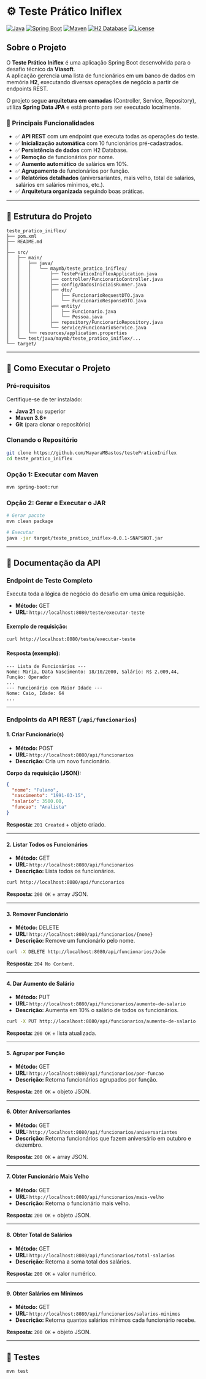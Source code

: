 # ⚙️ Teste Prático Iniflex

[![Java](https://img.shields.io/badge/Java-21-orange.svg)](https://www.oracle.com/java/)
[![Spring Boot](https://img.shields.io/badge/Spring%20Boot-3.5.3-brightgreen.svg)](https://spring.io/projects/spring-boot)
[![Maven](https://img.shields.io/badge/Maven-3.6+-blue.svg)](https://maven.apache.org/)
[![H2 Database](https://img.shields.io/badge/H2-Database-blue.svg)](https://www.h2database.com/html/main.html)
[![License](https://img.shields.io/badge/License-MIT-yellow.svg)](https://opensource.org/licenses/MIT)

## Sobre o Projeto

O **Teste Prático Iniflex** é uma aplicação Spring Boot desenvolvida para o desafio técnico da **Viasoft**.  
A aplicação gerencia uma lista de funcionários em um banco de dados em memória **H2**, executando diversas operações de negócio a partir de endpoints REST.

O projeto segue **arquitetura em camadas** (Controller, Service, Repository), utiliza **Spring Data JPA** e está pronto para ser executado localmente.

### 🎯 Principais Funcionalidades

- ✅ **API REST** com um endpoint que executa todas as operações do teste.
- ✅ **Inicialização automática** com 10 funcionários pré-cadastrados.
- ✅ **Persistência de dados** com H2 Database.
- ✅ **Remoção** de funcionários por nome.
- ✅ **Aumento automático** de salários em 10%.
- ✅ **Agrupamento** de funcionários por função.
- ✅ **Relatórios detalhados** (aniversariantes, mais velho, total de salários, salários em salários mínimos, etc.).
- ✅ **Arquitetura organizada** seguindo boas práticas.

---

## 📁 Estrutura do Projeto

```
teste_pratico_iniflex/
├── pom.xml
├── README.md
│
├── src/
│   ├── main/
│   │   ├── java/
│   │   │   └── maymb/teste_pratico_iniflex/
│   │   │       ├── TestePraticoIniflexApplication.java
│   │   │       ├── controller/FuncionarioController.java
│   │   │       ├── config/DadosIniciaisRunner.java
│   │   │       ├── dto/
│   │   │       │   ├── FuncionarioRequestDTO.java
│   │   │       │   └── FuncionarioResponseDTO.java
│   │   │       ├── entity/
│   │   │       │   ├── Funcionario.java
│   │   │       │   └── Pessoa.java
│   │   │       ├── repository/FuncionarioRepository.java
│   │   │       └── service/FuncionarioService.java
│   │   └── resources/application.properties
│   └── test/java/maymb/teste_pratico_iniflex/...
└── target/
```

---

## 🚀 Como Executar o Projeto

### Pré-requisitos

Certifique-se de ter instalado:

- **Java 21** ou superior
- **Maven 3.6+**
- **Git** (para clonar o repositório)

### Clonando o Repositório

```bash
git clone https://github.com/MayaraMBastos/testePraticoIniflex
cd teste_pratico_iniflex
```

### Opção 1: Executar com Maven

```bash
mvn spring-boot:run
```

### Opção 2: Gerar e Executar o JAR

```bash
# Gerar pacote
mvn clean package

# Executar
java -jar target/teste_pratico_iniflex-0.0.1-SNAPSHOT.jar
```

---

## 📖 Documentação da API

### Endpoint de Teste Completo

Executa toda a lógica de negócio do desafio em uma única requisição.

- **Método:** GET
- **URL:** `http://localhost:8080/teste/executar-teste`

#### Exemplo de requisição:

```bash
curl http://localhost:8080/teste/executar-teste
```

#### Resposta (exemplo):
```
--- Lista de Funcionários ---
Nome: Maria, Data Nascimento: 18/10/2000, Salário: R$ 2.009,44, Função: Operador
...
--- Funcionário com Maior Idade ---
Nome: Caio, Idade: 64
...
```

---

### Endpoints da API REST (`/api/funcionarios`)

#### 1. Criar Funcionário(s)
- **Método:** POST
- **URL:** `http://localhost:8080/api/funcionarios`
- **Descrição:** Cria um novo funcionário.

**Corpo da requisição (JSON):**
```json
{
  "nome": "Fulano",
  "nascimento": "1991-03-15",
  "salario": 3500.00,
  "funcao": "Analista"
}
```
**Resposta:** `201 Created` + objeto criado.

---

#### 2. Listar Todos os Funcionários
- **Método:** GET
- **URL:** `http://localhost:8080/api/funcionarios`
- **Descrição:** Lista todos os funcionários.

```bash
curl http://localhost:8080/api/funcionarios
```
**Resposta:** `200 OK` + array JSON.

---

#### 3. Remover Funcionário
- **Método:** DELETE
- **URL:** `http://localhost:8080/api/funcionarios/{nome}`
- **Descrição:** Remove um funcionário pelo nome.

```bash
curl -X DELETE http://localhost:8080/api/funcionarios/João
```
**Resposta:** `204 No Content`.

---

#### 4. Dar Aumento de Salário
- **Método:** PUT
- **URL:** `http://localhost:8080/api/funcionarios/aumento-de-salario`
- **Descrição:** Aumenta em 10% o salário de todos os funcionários.

```bash
curl -X PUT http://localhost:8080/api/funcionarios/aumento-de-salario
```
**Resposta:** `200 OK` + lista atualizada.

---

#### 5. Agrupar por Função
- **Método:** GET
- **URL:** `http://localhost:8080/api/funcionarios/por-funcao`
- **Descrição:** Retorna funcionários agrupados por função.

**Resposta:** `200 OK` + objeto JSON.

---

#### 6. Obter Aniversariantes
- **Método:** GET
- **URL:** `http://localhost:8080/api/funcionarios/aniversariantes`
- **Descrição:** Retorna funcionários que fazem aniversário em outubro e dezembro.

**Resposta:** `200 OK` + array JSON.

---

#### 7. Obter Funcionário Mais Velho
- **Método:** GET
- **URL:** `http://localhost:8080/api/funcionarios/mais-velho`
- **Descrição:** Retorna o funcionário mais velho.

**Resposta:** `200 OK` + objeto JSON.

---

#### 8. Obter Total de Salários
- **Método:** GET
- **URL:** `http://localhost:8080/api/funcionarios/total-salarios`
- **Descrição:** Retorna a soma total dos salários.

**Resposta:** `200 OK` + valor numérico.

---

#### 9. Obter Salários em Mínimos
- **Método:** GET
- **URL:** `http://localhost:8080/api/funcionarios/salarios-minimos`
- **Descrição:** Retorna quantos salários mínimos cada funcionário recebe.

**Resposta:** `200 OK` + objeto JSON.

---

## 🧪 Testes

```bash
mvn test
```
